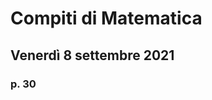 # Compiti di Matematica 
## Venerdì 8 settembre 2021

### p. 30
<!--stackedit_data:
eyJoaXN0b3J5IjpbNjA2MjA2ODU5XX0=
-->